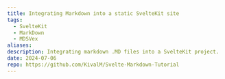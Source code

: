 ```yaml
---
title: Integrating Markdown into a static SvelteKit site
tags:
  - SvelteKit
  - MarkDown
  - MDSVex
aliases: 
description: Integrating markdown .MD files into a SvelteKit project.
date: 2024-07-06
repo: https://github.com/KivalM/Svelte-Markdown-Tutorial
---
```

